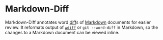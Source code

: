 # Markdown-Diff

Markdown-Diff annotates word [diff][]s of [Markdown][] documents for easier review.
It reformats output of [`wdiff`][] or `git --word-diff` in Markdown, so the changes to a Markdown document can be viewed inline.

[Markdown]: https://en.wikipedia.org/wiki/Markdown
[diff]: https://en.wikipedia.org/wiki/Diff
[`wdiff`]: http://www.gnu.org/software/wdiff/ 
